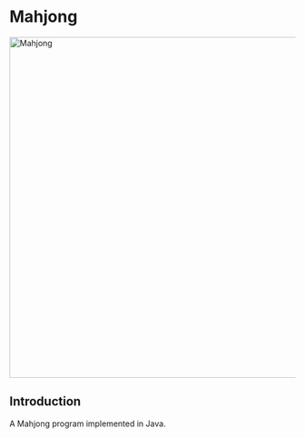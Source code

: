 # Mahjong

<img src="/pic/pic2-2.png" title="Mahjong" width="600px" height="600px">

## Introduction

A Mahjong program implemented in Java.
